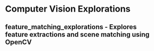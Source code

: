 # Computer Vision Explorations

## feature_matching_explorations - Explores feature extractions and scene matching using OpenCV
